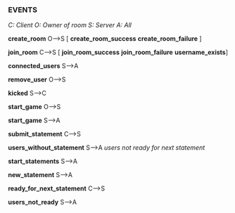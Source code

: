 ### EVENTS

*C: Client*
*O: Owner of room*
*S: Server*
*A: All*

**create_room** O-->S [ **create_room_success** **create_room_failure** ]

**join_room** C-->S [ **join_room_success** **join_room_failure**     **username_exists**]

**connected_users** S-->A

**remove_user** O-->S

**kicked** S-->C

**start_game** O-->S

**start_game** S-->A

**submit_statement** C-->S

**users_without_statement** S-->A *users not ready for next statement*

**start_statements** S-->A

**new_statement** S-->A

**ready_for_next_statement** C-->S

**users_not_ready** S-->A
